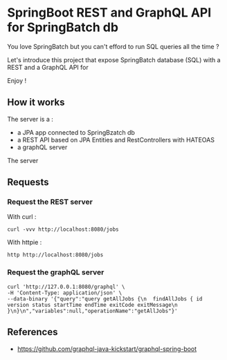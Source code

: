 # SpringBoot REST and GraphQL API for SpringBatch db

You love SpringBatch but you can't efford to run SQL queries all the time ?

Let's introduce this project that expose SpringBatch database (SQL) with a REST and a GraphQL API for 

Enjoy !

## How it works

The server is a :
- a JPA app connected to SpringBzatch db
- a REST API based on JPA Entities and RestControllers with HATEOAS
- a graphQL server 

The server

## Requests

### Request the REST server 

With curl :

```
curl -vvv http://localhost:8080/jobs
```

With httpie :

```
http http://localhost:8080/jobs
```

### Request the graphQL server

```
curl 'http://127.0.0.1:8080/graphql' \
-H 'Content-Type: application/json' \
--data-binary '{"query":"query getAllJobs {\n  findAllJobs { id version status startTime endTime exitCode exitMessage\n  }\n}\n","variables":null,"operationName":"getAllJobs"}'
```

## References 

- https://github.com/graphql-java-kickstart/graphql-spring-boot